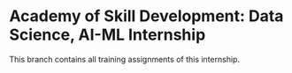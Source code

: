 # Academy of Skill Development: Data Science, AI-ML Internship

This branch contains all training assignments of this internship.
